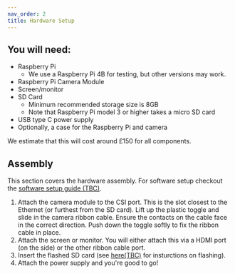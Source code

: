 ```yaml
---
nav_order: 2
title: Hardware Setup
---
```


## You will need:
- Raspberry Pi
  - We use a Raspberry Pi 4B for testing, but other versions may work.
- Raspberry Pi Camera Module
- Screen/monitor
- SD Card
  - Minimum recommended storage size is 8GB
  - Note that Raspberry Pi model 3 or higher takes a micro SD card
- USB type C power supply
- Optionally, a case for the Raspberry Pi and camera

We estimate that this will cost around £150 for all components.

## Assembly
This section covers the hardware assembly. For software setup checkout the [software setup guide (TBC)]().

1. Attach the camera module to the CSI port. This is the slot closest to the Ethernet (or furthest from the SD card). Lift up the plastic toggle and slide in the camera ribbon cable. Ensure the contacts on the cable face in the correct direction. Push down the toggle softly to fix the ribbon cable in place.
1. Attach the screen or monitor. You will either attach this via a HDMI port (on the side) or the other ribbon cable port.
1. Insert the flashed SD card (see [here(TBC)]() for insturctions on flashing).
1. Attach the power supply and you're good to go!
